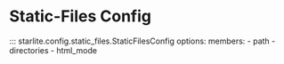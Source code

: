 # Static-Files Config

::: starlite.config.static_files.StaticFilesConfig
    options:
        members:
            - path
            - directories
            - html_mode
